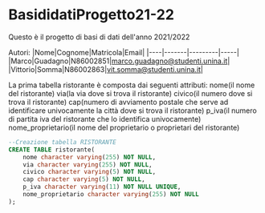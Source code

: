 # BasididatiProgetto21-22
Questo è il progetto di basi di dati dell'anno 2021/2022

Autori: 
|Nome|Cognome|Matricola|Email|
|----|-------|---------|-----|
|Marco|Guadagno|N86002851|marco.guadagno@studenti.unina.it|
|Vittorio|Somma|N86002863|vit.somma@studenti.unina.it|

La prima tabella ristorante è composta dai seguenti attributi:
nome(il nome del ristorante)
via(la via dove si trova il ristorante)
civico(il numero dove si trova il ristorante)
cap(numero di avviamento postale che serve ad identificare univocamente la città dove si trova il ristorante)
p_iva(il numero di partita iva del ristorante che lo identifica univocamente)
nome_proprietario(il nome del proprietario o proprietari del ristorante)

```SQL
--Creazione tabella RISTORANTE
CREATE TABLE ristorante(
    nome character varying(255) NOT NULL,
    via character varying(255) NOT NULL,
    civico character varying(5) NOT NULL,
    cap character varying(5) NOT NULL,
    p_iva character varying(11) NOT NULL UNIQUE,
    nome_proprietario character varying(255) NOT NULL
);
```